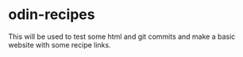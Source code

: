 # odin-recipes

This will be used to test some html and git commits and make a basic website with some recipe links. 

